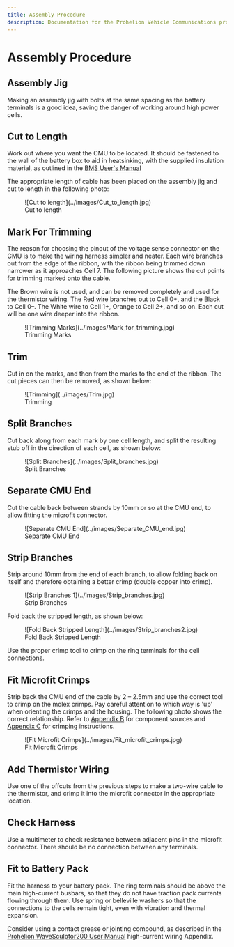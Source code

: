 ```yaml
---
title: Assembly Procedure
description: Documentation for the Prohelion Vehicle Communications protocol
---
```


# Assembly Procedure

## Assembly Jig

Making an assembly jig with bolts at the same spacing as the battery terminals is a good idea, saving the danger of working around high power cells.

## Cut to Length

Work out where you want the CMU to be located.  It should be fastened to the wall of the battery box to aid in heatsinking, with the supplied insulation material, as outlined in the [BMS User's Manual](../../index.md)

The appropriate length of cable has been placed on the assembly jig and cut to length in the following photo:

<figure markdown>
![Cut to length](../images/Cut_to_length.jpg)
<figcaption>Cut to length</figcaption>
</figure>

## Mark For Trimming

The reason for choosing the pinout of the voltage sense connector on the CMU is to make the wiring harness simpler and neater.  Each wire branches out from the edge of the ribbon, with the ribbon being trimmed down narrower as it approaches Cell 7.  The following picture shows the cut points for trimming marked onto the cable.  

The Brown wire is not used, and can be removed completely and used for the thermistor wiring.  The Red wire branches out to Cell 0+, and the Black to Cell 0–.  The White wire to Cell 1+, Orange to Cell 2+, and so on.  Each cut will be one wire deeper into the ribbon.

<figure markdown>
![Trimming Marks](../images/Mark_for_trimming.jpg)
<figcaption>Trimming Marks</figcaption>
</figure>

## Trim

Cut in on the marks, and then from the marks to the end of the ribbon.  The cut pieces can then be removed, as shown below:

<figure markdown>
![Trimming](../images/Trim.jpg)
<figcaption>Trimming</figcaption>
</figure>

## Split Branches

Cut back along from each mark by one cell length, and split the resulting stub off in the direction of each cell, as shown below:

<figure markdown>
![Split Branches](../images/Split_branches.jpg)
<figcaption>Split Branches</figcaption>
</figure>

## Separate CMU End

Cut the cable back between strands by 10mm or so at the CMU end, to allow fitting the microfit connector.

<figure markdown>
![Separate CMU End](../images/Separate_CMU_end.jpg)
<figcaption>Separate CMU End</figcaption>
</figure>

## Strip Branches

Strip around 10mm from the end of each branch, to allow folding back on itself and therefore obtaining a better crimp (double copper into crimp).

<figure markdown>
![Strip Branches 1](../images/Strip_branches.jpg)
<figcaption>Strip Branches</figcaption>
</figure>

Fold back the stripped length, as shown below:

<figure markdown>
![Fold Back Stripped Length](../images/Strip_branches2.jpg)
<figcaption>Fold Back Stripped Length</figcaption>
</figure>

Use the proper crimp tool to crimp on the ring terminals for the cell connections.

## Fit Microfit Crimps

Strip back the CMU end of the cable by 2 – 2.5mm and use the correct tool to crimp on the molex crimps.  Pay careful attention to which way is 'up' when orienting the crimps and the housing.  The following photo shows the correct relationship. Refer to [Appendix B](../../Appendix/80_Appendix_B.md) for component sources and [Appendix C](../../Appendix/90_Appendix_C.md) for crimping instructions.

<figure markdown>
![Fit Microfit Crimps](../images/Fit_microfit_crimps.jpg)
<figcaption>Fit Microfit Crimps</figcaption>
</figure>

## Add Thermistor Wiring

Use one of the offcuts from the previous steps to make a two-wire cable to the thermistor, and crimp it into the microfit connector in the appropriate location.

## Check Harness

Use a multimeter to check resistance between adjacent pins in the microfit connector.  There should be no connection between any terminals.  

## Fit to Battery Pack

Fit the harness to your battery pack.  The ring terminals should be above the main high-current busbars, so that they do not have traction pack currents flowing through them.  Use spring or belleville washers so that the connections to the cells remain tight, even with vibration and thermal expansion.  

Consider using a contact grease or jointing compound, as described in the [Prohelion WaveSculptor200 User Manual](../../../../Motor_Controllers/WaveSculptor200/User_Manual/index.md) high-current wiring Appendix.